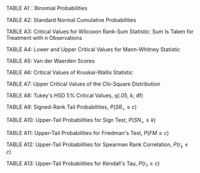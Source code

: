 TABLE A1：Binomial Probabilities

TABLE A2: Standard Normal Cumulative Probabilities

TABLE A3: Critical Values for Wilcoxon Rank-Sum Statistic: Sum Is Taken for Treatment with n Observations

TABLE A4: Lower and Upper Critical Values for Mann-Whitney Statistic

TABLE A5: Van der Waerden Scores

TABLE A6: Critical Values of Kruskal-Wallis Statistic

TABLE A7: Upper Critical Values of the Chi-Square Distribution

TABLE A8: Tukey's HSD 5% Critical Values, q(.05, k, df)

TABLE A9: Signed-Rank Tail Probabilities, $P(SR_{+} \leq c)$

TABLE A10: Upper-Tail Probabilities for Sign Test, $P(SN_{+} \leq k)$

TABLE A11: Upper-Tail Probabilities for Friedman's Test, $P(FM \leq c)$

TABLE A12: Upper-Tail Probabilities for Spearman Rank Correlation, $P(r_{s} \leq c)$

TABLE A13: Upper-Tail Probabilities for Kendall's Tau, $P(r_{\tau} \leq c)$

